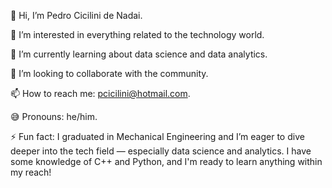 👋 Hi, I’m Pedro Cicilini de Nadai.

👀 I’m interested in everything related to the technology world.

🌱 I’m currently learning about data science and data analytics.

💞 I’m looking to collaborate with the community.

📫 How to reach me: pcicilini@hotmail.com.

😅 Pronouns: he/him.

⚡ Fun fact: I graduated in Mechanical Engineering and I’m eager to dive deeper into the tech field — especially data science and analytics. I have some knowledge of C++ and Python, and I'm ready to learn anything within my reach!
